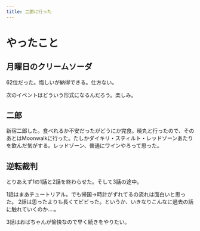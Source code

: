 ```yaml
---
title: 二郎に行った
---
```


# やったこと

## 月曜日のクリームソーダ

62位だった。悔しいが納得できる。仕方ない。

次のイベントはどういう形式になるんだろう。楽しみ。

## 二郎

新宿二郎した。食べれるか不安だったがどうにか完食。暁丸と行ったので、そのあとはMoonwalkに行った。たしかダイキリ・スティルト・レッドゾーンあたりを飲んだ気がする。レッドゾーン、普通にワインやろって思った。

## 逆転裁判

とりあえず1の1話と2話を終わらせた。そして3話の途中。

1話はまあチュートリアル。でも帰国→時計がずれてるの流れは面白いと思った。
2話は思ったよりも長くてビビった。というか、いきなりこんなに過去の話に触れていくのか‥‥。

3話はおばちゃんが愉快なので早く続きをやりたい。
